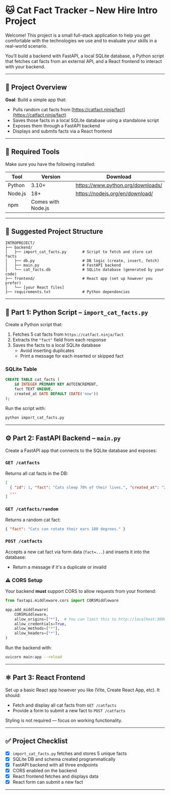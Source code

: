 # 🐱 Cat Fact Tracker – New Hire Intro Project

Welcome! This project is a small full-stack application to help you get comfortable with the technologies we use and to evaluate your skills in a real-world scenario.

You’ll build a backend with FastAPI, a local SQLite database, a Python script that fetches cat facts from an external API, and a React frontend to interact with your backend.

---

## 🎯 Project Overview

**Goal**: Build a simple app that:
- Pulls random cat facts from [https://catfact.ninja/fact](https://catfact.ninja/fact)
- Saves those facts in a local SQLite database using a standalone script
- Exposes them through a FastAPI backend
- Displays and submits facts via a React frontend

---

## 🧰 Required Tools

Make sure you have the following installed:

| Tool     | Version | Download                         |
|----------|---------|----------------------------------|
| Python   | 3.10+   | https://www.python.org/downloads/ |
| Node.js  | 18+     | https://nodejs.org/en/download/   |
| npm      | Comes with Node.js |                       |

---

## 📁 Suggested Project Structure

```
INTROPROJECT/
├── backend/
│   ├── import_cat_facts.py       # Script to fetch and store cat facts
│   ├── db.py                     # DB logic (create, insert, fetch)
│   ├── main.py                   # FastAPI backend
│   └── cat_facts.db              # SQLite database (generated by your code)
├── frontend/                     # React app (set up however you prefer)
│   └── [your React files]
├── requirements.txt              # Python dependencies
```

---

## 🐍 Part 1: Python Script – `import_cat_facts.py`

Create a Python script that:
1. Fetches 5 cat facts from `https://catfact.ninja/fact`
2. Extracts the `"fact"` field from each response
3. Saves the facts to a local SQLite database
   - Avoid inserting duplicates
   - Print a message for each inserted or skipped fact

### SQLite Table
```sql
CREATE TABLE cat_facts (
    id INTEGER PRIMARY KEY AUTOINCREMENT,
    fact TEXT UNIQUE,
    created_at DATE DEFAULT (DATE('now'))
);
```

Run the script with:
```bash
python import_cat_facts.py
```

---

## ⚙️ Part 2: FastAPI Backend – `main.py`

Create a FastAPI app that connects to the SQLite database and exposes:

### `GET /catfacts`
Returns all cat facts in the DB:
```json
[
  { "id": 1, "fact": "Cats sleep 70% of their lives.", "created_at": "2024-04-02" },
  ...
]
```

### `GET /catfacts/random`
Returns a random cat fact:
```json
{ "fact": "Cats can rotate their ears 180 degrees." }
```

### `POST /catfacts`
Accepts a new cat fact via form data (`fact=...`) and inserts it into the database:
- Return a message if it's a duplicate or invalid

### ⚠️ CORS Setup
Your backend **must** support CORS to allow requests from your frontend:
```python
from fastapi.middleware.cors import CORSMiddleware

app.add_middleware(
    CORSMiddleware,
    allow_origins=["*"],  # You can limit this to http://localhost:3000 if preferred
    allow_credentials=True,
    allow_methods=["*"],
    allow_headers=["*"],
)
```

Run the backend with:
```bash
uvicorn main:app --reload
```

---

## ⚛️ Part 3: React Frontend

Set up a basic React app however you like (Vite, Create React App, etc). It should:

- Fetch and display all cat facts from `GET /catfacts`
- Provide a form to submit a new fact to `POST /catfacts`

Styling is not required — focus on working functionality.

---

## ✅ Project Checklist

- [x] `import_cat_facts.py` fetches and stores 5 unique facts
- [x] SQLite DB and schema created programmatically
- [x] FastAPI backend with all three endpoints
- [x] CORS enabled on the backend
- [x] React frontend fetches and displays data
- [x] React form can submit a new fact

---